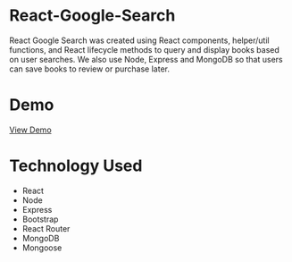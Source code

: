 # React-Google-Search
React Google Search was created using React components, helper/util functions, and React lifecycle methods to query and display books based on user searches. We also use Node, Express and MongoDB so that users can save books to review or purchase later.
<br />

# Demo 
[View Demo](https://obscure-sea-35875.herokuapp.com/)
<br />

# Technology Used
* React
* Node
* Express
* Bootstrap
* React Router
* MongoDB
* Mongoose
